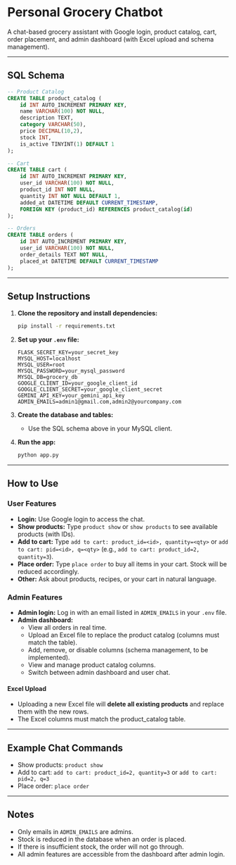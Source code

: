 # Personal Grocery Chatbot

A chat-based grocery assistant with Google login, product catalog, cart, order placement, and admin dashboard (with Excel upload and schema management).

---

## SQL Schema

```sql
-- Product Catalog
CREATE TABLE product_catalog (
    id INT AUTO_INCREMENT PRIMARY KEY,
    name VARCHAR(100) NOT NULL,
    description TEXT,
    category VARCHAR(50),
    price DECIMAL(10,2),
    stock INT,
    is_active TINYINT(1) DEFAULT 1
);

-- Cart
CREATE TABLE cart (
    id INT AUTO_INCREMENT PRIMARY KEY,
    user_id VARCHAR(100) NOT NULL,
    product_id INT NOT NULL,
    quantity INT NOT NULL DEFAULT 1,
    added_at DATETIME DEFAULT CURRENT_TIMESTAMP,
    FOREIGN KEY (product_id) REFERENCES product_catalog(id)
);

-- Orders
CREATE TABLE orders (
    id INT AUTO_INCREMENT PRIMARY KEY,
    user_id VARCHAR(100) NOT NULL,
    order_details TEXT NOT NULL,
    placed_at DATETIME DEFAULT CURRENT_TIMESTAMP
);
```

---

## Setup Instructions

1. **Clone the repository and install dependencies:**
   ```sh
   pip install -r requirements.txt
   ```

2. **Set up your `.env` file:**
   ```env
   FLASK_SECRET_KEY=your_secret_key
   MYSQL_HOST=localhost
   MYSQL_USER=root
   MYSQL_PASSWORD=your_mysql_password
   MYSQL_DB=grocery_db
   GOOGLE_CLIENT_ID=your_google_client_id
   GOOGLE_CLIENT_SECRET=your_google_client_secret
   GEMINI_API_KEY=your_gemini_api_key
   ADMIN_EMAILS=admin1@gmail.com,admin2@yourcompany.com
   ```

3. **Create the database and tables:**
   - Use the SQL schema above in your MySQL client.

4. **Run the app:**
   ```sh
   python app.py
   ```

---

## How to Use

### User Features
- **Login:** Use Google login to access the chat.
- **Show products:** Type `product show` or `show products` to see available products (with IDs).
- **Add to cart:** Type `add to cart: product_id=<id>, quantity=<qty>` or `add to cart: pid=<id>, q=<qty>` (e.g., `add to cart: product_id=2, quantity=3`).
- **Place order:** Type `place order` to buy all items in your cart. Stock will be reduced accordingly.
- **Other:** Ask about products, recipes, or your cart in natural language.

### Admin Features
- **Admin login:** Log in with an email listed in `ADMIN_EMAILS` in your `.env` file.
- **Admin dashboard:**
  - View all orders in real time.
  - Upload an Excel file to replace the product catalog (columns must match the table).
  - Add, remove, or disable columns (schema management, to be implemented).
  - View and manage product catalog columns.
  - Switch between admin dashboard and user chat.

#### Excel Upload
- Uploading a new Excel file will **delete all existing products** and replace them with the new rows.
- The Excel columns must match the product_catalog table.

---

## Example Chat Commands

- Show products: `product show`
- Add to cart: `add to cart: product_id=2, quantity=3` or `add to cart: pid=2, q=3`
- Place order: `place order`

---

## Notes
- Only emails in `ADMIN_EMAILS` are admins.
- Stock is reduced in the database when an order is placed.
- If there is insufficient stock, the order will not go through.
- All admin features are accessible from the dashboard after admin login.
